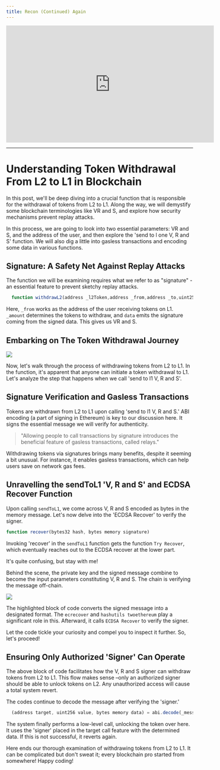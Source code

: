 ```yaml
---
title: Recon (Continued) Again
---
```


<iframe width="560" height="315" src="https://www.youtube.com/embed/yWaeMeT9eoc?si=TD_PNn64rmDC6QvL" title="YouTube video player" frameborder="0" allow="accelerometer; autoplay; clipboard-write; encrypted-media; gyroscope; picture-in-picture; web-share" allowfullscreen></iframe>

---

# Understanding Token Withdrawal From L2 to L1 in Blockchain

In this post, we'll be deep diving into a crucial function that is responsible for the withdrawal of tokens from L2 to L1. Along the way, we will demystify some blockchain terminologies like VR and S, and explore how security mechanisms prevent replay attacks.

In this process, we are going to look into two essential parameters: VR and S, and the address of the user, and then explore the 'send to l one V, R and S' function. We will also dig a little into gasless transactions and encoding some data in various functions.

## Signature: A Safety Net Against Replay Attacks

The function we will be examining requires what we refer to as "signature" - an essential feature to prevent sketchy replay attacks.

```js
  function withdrawL2(address _l2Token,address _from,address _to,uint256 _amount,uint32 _l1Gas,bytes calldata _data) external returns (bytes memory){}
```

Here, `_from` works as the address of the user receiving tokens on L1. `_amount` determines the tokens to withdraw, and `data` emits the signature coming from the signed data. This gives us VR and S.

## Embarking on The Token Withdrawal Journey

![](https://cdn.videotap.com/UsY4cL26EFFcQNaxeMa5-118.72.png)

Now, let's walk through the process of withdrawing tokens from L2 to L1. In the function, it's apparent that anyone can initiate a token withdrawal to L1. Let's analyze the step that happens when we call 'send to l1 V, R and S'.

## Signature Verification and Gasless Transactions

Tokens are withdrawn from L2 to L1 upon calling 'send to l1 V, R and S.' ABI encoding (a part of signing in Ethereum) is key to our discussion here. It signs the essential message we will verify for authenticity.

> "Allowing people to call transactions by signature introduces the beneficial feature of gasless transactions, called relays."

Withdrawing tokens via signatures brings many benefits, despite it seeming a bit unusual. For instance, it enables gasless transactions, which can help users save on network gas fees.

## Unravelling the sendToL1 'V, R and S' and ECDSA Recover Function

Upon calling `sendToL1`, we come across V, R and S encoded as bytes in the memory message. Let's now delve into the 'ECDSA Recover' to verify the signer.

```js
function recover(bytes32 hash, bytes memory signature)
```

Invoking 'recover' in the `sendToL1` function gets the function `Try Recover`, which eventually reaches out to the ECDSA recover at the lower part.

It's quite confusing, but stay with me!

Behind the scene, the private key and the signed message combine to become the input parameters constituting V, R and S. The chain is verifying the message off-chain.

![](https://cdn.videotap.com/VndGsyKD2Q9sT0kYNAIq-217.66.png)

The highlighted block of code converts the signed message into a designated format. The `ecrecover` and `hashutils twoethereum` play a significant role in this. Afterward, it calls `ECDSA Recover` to verify the signer.

Let the code tickle your curiosity and compel you to inspect it further. So, let's proceed!

## Ensuring Only Authorized 'Signer' Can Operate

The above block of code facilitates how the V, R and S signer can withdraw tokens from L2 to L1. This flow makes sense –only an authorized signer should be able to unlock tokens on L2. Any unauthorized access will cause a total system revert.

The codes continue to decode the message after verifying the 'signer.'

```js
  (address target, uint256 value, bytes memory data) = abi.decode(_message, (address, uint256, bytes));
```

The system finally performs a low-level call, unlocking the token over here. It uses the 'signer' placed in the target call feature with the determined data. If this is not successful, it reverts again.

Here ends our thorough examination of withdrawing tokens from L2 to L1. It can be complicated but don't sweat it; every blockchain pro started from somewhere! Happy coding!
